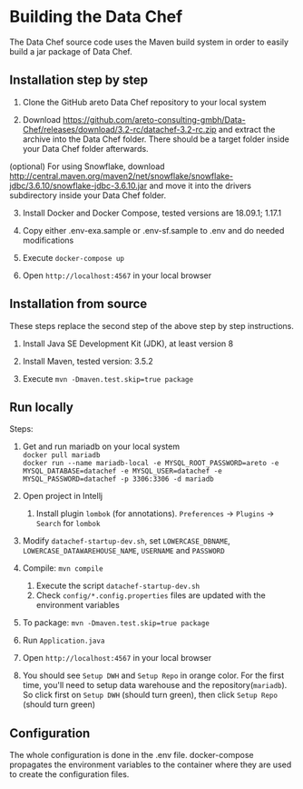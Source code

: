 Building the Data Chef
======================

The Data Chef source code uses the Maven build system in order to easily build a jar package of Data Chef.

Installation step by step
-------------------------

1. Clone the GitHub areto Data Chef repository to your local system

2. Download https://github.com/areto-consulting-gmbh/Data-Chef/releases/download/3.2-rc/datachef-3.2-rc.zip and extract the archive into the Data Chef folder. There should be a target folder inside your Data Chef folder afterwards.

(optional) For using Snowflake, download http://central.maven.org/maven2/net/snowflake/snowflake-jdbc/3.6.10/snowflake-jdbc-3.6.10.jar and move it into the drivers subdirectory inside your Data Chef folder.

3. Install Docker and Docker Compose, tested versions are 18.09.1; 1.17.1

4. Copy either .env-exa.sample or .env-sf.sample to .env and do needed modifications

5. Execute `docker-compose up`

6. Open `http://localhost:4567` in your local browser

Installation from source
------------------------

These steps replace the second step of the above step by step instructions. 

1. Install Java SE Development Kit (JDK), at least version 8

2. Install Maven, tested version: 3.5.2

3. Execute `mvn -Dmaven.test.skip=true package`

Run locally
------------

Steps:

1. Get and run mariadb on your local system  
    `docker pull mariadb`  
    `docker run --name mariadb-local -e MYSQL_ROOT_PASSWORD=areto -e MYSQL_DATABASE=datachef -e MYSQL_USER=datachef -e MYSQL_PASSWORD=datachef -p 3306:3306 -d mariadb`
2. Open project in Intellj
    1. Install plugin `lombok` (for annotations). `Preferences` -> `Plugins` -> `Search` for `lombok`
3. Modify `datachef-startup-dev.sh`, set `LOWERCASE_DBNAME`, `LOWERCASE_DATAWAREHOUSE_NAME`, `USERNAME` and `PASSWORD`
4. Compile: `mvn compile`
    1. Execute the script `datachef-startup-dev.sh`
    2. Check `config/*.config.properties` files are updated with the environment variables

5. To package: `mvn -Dmaven.test.skip=true package`
6. Run `Application.java`
7. Open `http://localhost:4567` in your local browser
8. You should see `Setup DWH` and `Setup Repo` in orange color. For the first time, you'll need to setup data warehouse and the repository(`mariadb`). So click first on `Setup DWH` (should turn green), then click `Setup Repo` (should turn green) 

Configuration
-------------

The whole configuration is done in the .env file. docker-compose propagates the environment variables to the container where they are used to create the configuration files.
